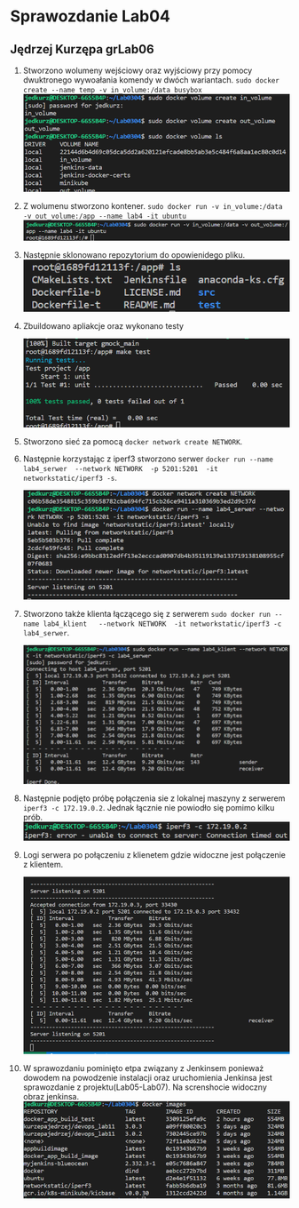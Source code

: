 # Sprawozdanie Lab04
## Jędrzej Kurzępa grLab06

1. Stworzono wolumeny wejściowy oraz wyjściowy przy pomocy dwuktronego wywoałania komendy w dwóch wariantach. `sudo docker create --name temp -v in_volume:/data busybox` ![1](1.png)

2. Z wolumenu stworzono kontener. `sudo docker run -v in_volume:/data -v out_volume:/app --name lab4 -it ubuntu`
    ![2](2.png)

1. Następnie sklonowano repozytorium do opowienidego pliku.
    ![3](3.png)

2. Zbuildowano apliakcje oraz wykonano testy

    ![4](4.png)
3.  Stworzono sieć za pomocą `docker network create NETWORK`.

4. Następnie korzystając z iperf3 stworzono serwer `docker run --name lab4_serwer  --network NETWORK  -p 5201:5201  -it networkstatic/iperf3 -s`.

    ![5](5.png)

5. Stworzono także klienta łączącego się z serwerem `sudo docker run --name lab4_klient   --network NETWORK  -it networkstatic/iperf3 -c lab4_serwer`.

    ![6](6.png)

6.  Następnie podjęto próbę połączenia sie z lokalnej maszyny z serwerem `iperf3 -c 172.19.0.2`.
Jednak łącznie nie powiodło się pomimo kilku prób. 
    ![7](7.png)

9. Logi serwera po połączeniu z klienetem gdzie widoczne jest połączenie z klientem.

    ![8](8.png)


10. W sprawozdaniu pominięto etpa związany z Jenkinsem ponieważ dowodem na powodzenie instalacji oraz uruchomienia Jenkinsa jest sprawozdanie z projektu(Lab05-Lab07). Na screnshocie widoczny obraz jenkinsa.
    ![9](9.png)
